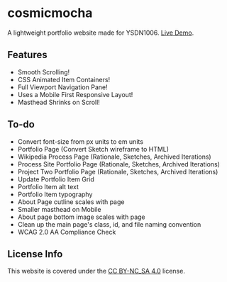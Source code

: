 # cosmicmocha
A lightweight portfolio website made for YSDN1006. [Live Demo](http://design.sheridanc.on.ca/~bd18w301/).

## Features

* Smooth Scrolling!
* CSS Animated Item Containers!
* Full Viewport Navigation Pane!
* Uses a Mobile First Responsive Layout!
* Masthead Shrinks on Scroll!

## To-do

* Convert font-size from px units to em units
* Portfolio Page (Convert Sketch wireframe to HTML)
* Wikipedia Process Page (Rationale, Sketches, Archived Iterations)
* Process Site Portfolio Page (Rationale, Sketches, Archived Iterations)
* Project Two Portfolio Page (Rationale, Sketches, Archived Iterations)
* Update Portfolio Item Grid
* Portfolio Item alt text
* Portfolio Item typography
* About Page cutline scales with page
* Smaller masthead on Mobile
* About page bottom image scales with page
* Clean up the main page's class, id, and file naming convention
* WCAG 2.0 AA Compliance Check

## License Info
This website is covered under the [CC BY-NC_SA 4.0](https://creativecommons.org/licenses/by-nc-sa/4.0/) license.
